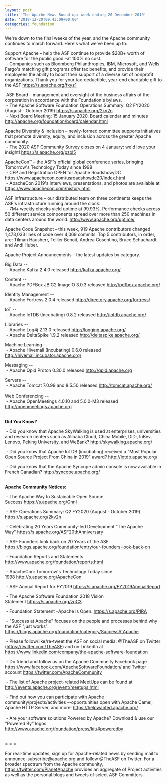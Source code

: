 ```yaml
---
layout: post
title: 'The Apache News Round-up: week ending 20 December 2019'
date: '2019-12-20T09:43:09+00:00'
categories: foundation
---
```

We're down to the final weeks of the year, and the Apache community continues to march forward. Here's what we've been up to:
  
  
  
  
  
  
  
  
  
  
  
  
  
  
  
  <p class="entryContent">Support Apache – help the ASF continue to provide $20B+ worth of software for the public good –at 100% no cost.<br />&nbsp;- Companies such as Bloomberg Philanthropies, IBM, Microsoft, and Wells Fargo's matching gift programs offer tax benefits, and provide their employees the ability to boost their support of a diverse set of nonprofit organizations. Thank you for your tax-deductible, year-end charitable gift to the ASF&nbsp;<a href="https://s.apache.org/fxyz1" rel="noreferrer" target="_blank" data-saferedirecturl="https://www.google.com/url?q=https://s.apache.org/fxyz1&amp;source=gmail&amp;ust=1575108426935000&amp;usg=AFQjCNHf0QjrenFmFlsNn-JMkqgQ4Z_IoA">https://s.apache.org/fxyz1</a></p> 
  <p>&nbsp;ASF Board – management and oversight of the business affairs of the corporation in accordance with the Foundation's bylaws.<br />&nbsp;- The Apache Software Foundation Operations Summary: Q2 FY2020 (August - October 2019) <a href="https://s.apache.org/2kv2n">https://s.apache.org/2kv2n</a><br />&nbsp;- Next Board Meeting: 15 January 2020. Board calendar and minutes <a href="http://apache.org/foundation/board/calendar.html">http://apache.org/foundation/board/calendar.html</a></p> 
  <p>Apache Diversity &amp; Inclusion&nbsp;–&nbsp;newly-formed committee supports initiatives that promote diversity, equity, and inclusion across the greater Apache community.<br />&nbsp;- The 2020 ASF Community Survey closes on 4 January: we'd love your insight!&nbsp;<a href="https://s.apache.org/pzol5">https://s.apache.org/pzol5</a></p> 
  <p>ApacheCon™ – the ASF's official global conference series, bringing Tomorrow's Technology Today since 1998<br />&nbsp;- CFP and Registration OPEN for Apache Roadshow/DC <a href="https://www.apachecon.com/usroadshowdc20/index.html">https://www.apachecon.com/usroadshowdc20/index.html</a><br />&nbsp;- ApacheCon 2019's interviews, presentations, and photos are available at <a target="_blank" class="c-link" href="https://slack-redir.net/link?url=https%3A%2F%2Fwww.apachecon.com%2Fhistory.html&amp;v=3" rel="noopener noreferrer" tabindex="-1" data-remove-tab-index="true">https://www.apachecon.com/history.html</a><span class="c-message__body" dir="auto" data-qa="message-text"></span><br /></p> 
  <p>ASF Infrastructure – our distributed team on three continents keeps the ASF's infrastructure running around the clock.<br />&nbsp;- 7M+ weekly checks yield uptime at 99.93%. Performance checks across 50 different service components spread over more than 250 machines in data centers around the world.&nbsp;<a href="http://www.apache.org/uptime/">http://www.apache.org/uptime/</a></p> 
  <p>Apache Code Snapshot –<strong> </strong>this week, 919 Apache contributors changed 1,473,033 lines of code over 4,069 commits. Top 5 contributors, in order, are: Tilman Hausherr, Tellier Benoit, Andrea Cosentino, Bruce Schuchardt, and Andi Huber. &nbsp; &nbsp; <br /></p> 
  <p>Apache Project Announcements&nbsp;– the latest updates by category.</p> 
  <p>Big Data --<br />&nbsp;- Apache <span class="il">Kafka</span> 2.4.0 released <a href="https://kafka.apache.org/" rel="noreferrer" target="_blank" data-saferedirecturl="https://www.google.com/url?q=https://kafka.apache.org/&amp;source=gmail&amp;ust=1576846611166000&amp;usg=AFQjCNG-Ea2ie6HtAqXad4UoXWbU7k4P2A">http://<span class="il">kafka</span>.apache.org/</a></p> 
  <p>Content --<br />&nbsp;- Apache <span class="il">PDFBox JBIG2 ImageIO 3.0.3</span> released <a href="http://pdfbox.apache.org/" rel="noreferrer" target="_blank" data-saferedirecturl="https://www.google.com/url?q=http://pdfbox.apache.org/&amp;source=gmail&amp;ust=1576847578925000&amp;usg=AFQjCNGA7Iy8m-bMretUt3C8qCAYoUsDzw">http://<span class="il">pdfbox</span>.apache.org/</a></p> 
  <p><span class="il">Identity</span> Management --<br />&nbsp;- Apache Fortress 2.0.4 released <a href="https://directory.apache.org/fortress/">http://directory.apache.org/fortress/</a> <br /></p> 
  <p>IoT --<br />&nbsp;- Apache IoTDB (Incubating) 0.8.2 released <a href="http://iotdb.apache.org">http://iotdb.apache.org/</a> <br /></p> 
  <p>Libraries -- <br />&nbsp;- Apache <span class="il">Log4j</span> 2.13.0 released <a href="https://logging.apache.org/" rel="noreferrer" target="_blank" data-saferedirecturl="https://www.google.com/url?q=https://logging.apache.org/&amp;source=gmail&amp;ust=1576846488465000&amp;usg=AFQjCNH5Yak9MyCofOABKRf8dr2fwQ2FRw">http://logging.apache.org/</a><br />&nbsp;- Apache DeltaSpike 1.9.2 released <a href="https://deltaspike.apache.org">http://deltaspike.apache.org/</a> <br /></p> 
  <p><span class="il">Machine</span> <span class="il">Learning</span> --<br />&nbsp;- Apache Hivemall (Incubating) 0.6.0 released <a href="https://hivemall.incubator.apache.org">http://hivemall.incubator.apache.org/</a> <br /></p> 
  <p>Messaging --<br />&nbsp;- Apache <span class="il">Qpid Proton 0.30.0</span> released <a href="http://qpid.apache.org" rel="noreferrer" target="_blank" data-saferedirecturl="https://www.google.com/url?q=http://qpid.apache.org&amp;source=gmail&amp;ust=1576846545923000&amp;usg=AFQjCNENmo_rNOnPCCClOrBvMPIeFoNr7g">http://<span class="il">qpid</span>.apache.org</a></p> 
  <p>Servers --<br />&nbsp;- Apache <span class="il">Tomcat</span> 7.0.99 and 8.5.50 released <a href="http://tomcat.apache.org/" rel="noreferrer" target="_blank" data-saferedirecturl="https://www.google.com/url?q=http://tomcat.apache.org/&amp;source=gmail&amp;ust=1576847164874000&amp;usg=AFQjCNFgPZIsf5P22ly0A75nQE-jWnulLg">http://<span class="il">tomcat</span>.apache.org/</a><br /><br />Web Conferencing --<br />&nbsp;- Apache OpenMeetings 4.0.10 and 5.0.0-M3 released <a href="https://openmeetings.apache.org">http://openmeetings.apache.org</a> <br /><br /></p> 
  <p><strong>Did You Know?</strong></p> 
  <p>&nbsp;- Did you know that Apache SkyWalking is used at enterprises, universities and research centers such as Alibaba Cloud, China Mobile, DiDi, InBev, Lenovo, Peking University, and WeBank?&nbsp;<a href="http://skywalking.apache.org/">http://skywalking.apache.org/</a></p> 
  <p>&nbsp;- Did you know that Apache IoTDB (incubating) received a &quot;Most Popular Open Source Project From China in 2019&quot; award?&nbsp;<a href="http://iotdb.apache.org/">http://iotdb.apache.org/</a></p> 
  <p>&nbsp;- Did you know that the Apache Syncope admin console is now available in French Canadian?&nbsp;<a href="http://syncope.apache.org/">http://syncope.apache.org/</a></p> 
  <p><strong><br />Apache Community Notices:</strong></p> 
  <p>&nbsp;- The Apache Way to Sustainable Open Source Success&nbsp;<a href="https://s.apache.org/GhnI">https://s.apache.org/GhnI</a></p> 
  <p>&nbsp;- ASF Operations Summary: Q2 FY2020 (August - October 2019) <a href="https://s.apache.org/2kv2n">https://s.apache.org/2kv2n</a></p> 
  <p>&nbsp;- Celebrating 20 Years Community-led Development &quot;The Apache Way&quot;&nbsp;<a href="https://s.apache.org/ASF20thAnniversary">https://s.apache.org/ASF20thAnniversary</a></p> 
  <p>&nbsp;- ASF Founders look back on 20 Years of the ASF <a href="https://blogs.apache.org/foundation/entry/our-founders-look-back-on">https://blogs.apache.org/foundation/entry/our-founders-look-back-on</a></p> 
  <p>&nbsp;- Foundation Reports and Statements <a href="http://www.apache.org/foundation/reports.html">http://www.apache.org/foundation/reports.html</a></p> 
  <p>&nbsp;- ApacheCon: Tomorrow's Technology Today since 1998&nbsp;<a href="http://s.apache.org/ApacheCon">http://s.apache.org/ApacheCon</a></p> 
  <p>&nbsp;- ASF Annual Report for FY2019&nbsp;<a href="https://s.apache.org/FY2019AnnualReport">https://s.apache.org/FY2019AnnualReport</a></p> 
  <p>&nbsp;- The Apache Software Foundation 2018 Vision Statement&nbsp;<a href="https://s.apache.org/zqC3">https://s.apache.org/zqC3</a></p> 
  <p>&nbsp;- Foundation Statement –Apache Is Open.&nbsp;<a href="https://s.apache.org/PIRA">https://s.apache.org/PIRA</a></p> 
  <div> 
    <p>&nbsp;- &quot;Success at Apache&quot; focuses on the people and processes behind why the ASF &quot;just works&quot;. <a href="https://blogs.apache.org/foundation/category/SuccessAtApache">https://blogs.apache.org/foundation/category/SuccessAtApache</a></p> 
  </div> 
  <div> 
    <p>&nbsp;- Please follow/like/re-tweet the ASF on social media: @TheASF on Twitter (<a href="https://twitter.com/TheASF">https://twitter.com/TheASF</a>) and on LinkedIn at <a href="https://www.linkedin.com/company/the-apache-software-foundation">https://www.linkedin.com/company/the-apache-software-foundation</a></p> 
    <p>&nbsp;- Do friend and follow us on the Apache Community Facebook page <a href="https://www.facebook.com/ApacheSoftwareFoundation/">https://www.facebook.com/ApacheSoftwareFoundation/</a> and Twitter account <a href="https://twitter.com/ApacheCommunity">https://twitter.com/ApacheCommunity</a></p> 
  </div> 
  <div> 
    <p>&nbsp;- The list of Apache project-related MeetUps can be found at <a href="http://events.apache.org/event/meetups.html">http://events.apache.org/event/meetups.html</a></p> 
  </div><span class="LrzXr"></span><span class="LrzXr"></span> 
  <div>&nbsp;- Find out how you can participate with Apache community/projects/activities --opportunities open with Apache Camel, Apache HTTP Server, and more! <a href="https://helpwanted.apache.org/">https://helpwanted.apache.org/</a></div> 
  <div><br />&nbsp;- Are your software solutions Powered by Apache? Download &amp; use our &quot;Powered By&quot; logos <a href="http://www.apache.org/foundation/press/kit/#poweredby">http://www.apache.org/foundation/press/kit/#poweredby</a></div> 
  <div><br /></div> 
  <div> 
    <p>= = =</p> 
    <p>For real-time updates, sign up for Apache-related news by sending mail to announce-subscribe@apache.org and follow @TheASF on Twitter. For a broader spectrum from the Apache community, <a href="https://twitter.com/PlanetApache">https://twitter.com/PlanetApache</a> provides an aggregate of Project activities as well as the personal blogs and tweets of select ASF Committers.</p> 
  </div>
